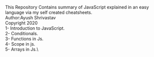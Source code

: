 This Repository Contains summary of JavaScript explained in an easy language via my self created cheatsheets.\
Author:Ayush Shrivastav\
Copyright 2020  \
1- Introduction to JavaScript.\
2- Conditionals. \
3- Functions in Js. \
4- Scope in js.\
5- Arrays in Js.\
